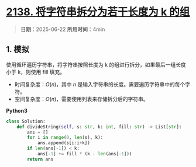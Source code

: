 # [2138. 将字符串拆分为若干长度为 k 的组](https://leetcode.cn/problems/divide-a-string-into-groups-of-size-k/description/)

> **日期**：2025-06-22
> **所用时间**：4min

## 1. 模拟

使用循环遍历字符串，将字符串按照长度为 k 的组进行拆分，如果最后一组长度小于 k，则使用 fill 填充。

- 时间复杂度：$O(n)$，其中 $n$ 是输入字符串的长度。需要遍历字符串中的每个字符。
- 空间复杂度：$O(n)$，需要使用列表来存储拆分后的字符串。

**Python3**

```python
class Solution:
    def divideString(self, s: str, k: int, fill: str) -> List[str]:
        ans = []
        for i in range(0, len(s), k):
            ans.append(s[i:i+k])
        if len(ans[-1]) < k:
            ans[-1] += fill * (k - len(ans[-1]))
        return ans
```